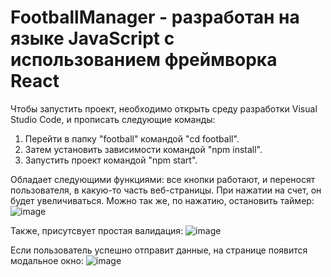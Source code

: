 # FootballManager - разработан на языке JavaScript c использованием фреймворка React
Чтобы запустить проект, необходимо открыть среду разработки Visual Studio Code, и прописать следующие команды:  
1. Перейти в папку "football" командой  "cd football".     
2. Затем установить зависимости командой "npm install".    
3. Запустить проект командой "npm start".    








Обладает следующими функциями:
все кнопки работают, и переносят пользователя, в какую-то часть веб-страницы.
При нажатии на счет, он будет увеличиваться.
Можно так же, по нажатию, остановить таймер:
![image](https://github.com/Melniik/FootballManager/assets/114603605/b6c1ad24-65d7-46f9-b441-bff570131780)




Также, присутсвует простая валидация:
![image](https://github.com/Melniik/FootballManager/assets/114603605/2298a1d1-9583-4b01-a898-3499a3749cc6)




Если пользователь успешно отправит данные, на странице появится модальное окно:
![image](https://github.com/Melniik/FootballManager/assets/114603605/0dc557a8-534c-4512-800f-4ad0054078f5)

 
